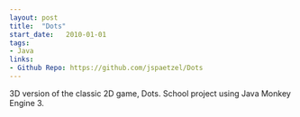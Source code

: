 ```yaml
---
layout: post
title:  "Dots"
start_date:   2010-01-01
tags:
- Java
links:
- Github Repo: https://github.com/jspaetzel/Dots
---
```


3D version of the classic 2D game, Dots. School project using Java Monkey Engine 3.

